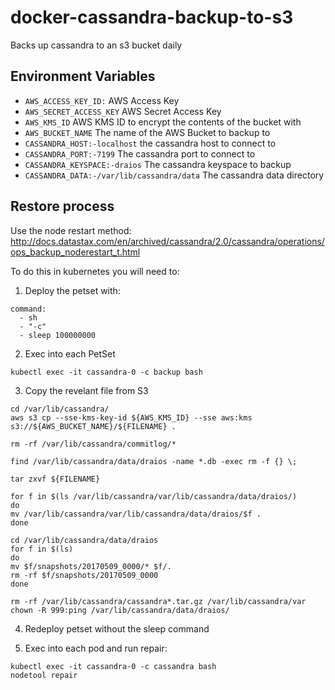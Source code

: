 # docker-cassandra-backup-to-s3

Backs up cassandra to an s3 bucket daily

## Environment Variables

* `AWS_ACCESS_KEY_ID:` AWS Access Key
* `AWS_SECRET_ACCESS_KEY` AWS Secret Access Key
* `AWS_KMS_ID` AWS KMS ID to encrypt the contents of the bucket with
* `AWS_BUCKET_NAME` The name of the AWS Bucket to backup to
* `CASSANDRA_HOST:-localhost` the cassandra host to connect to
* `CASSANDRA_PORT:-7199` The cassandra port to connect to
* `CASSANDRA_KEYSPACE:-draios` The cassandra keyspace to backup
* `CASSANDRA_DATA:-/var/lib/cassandra/data` The cassandra data directory

## Restore process

Use the node restart method:
http://docs.datastax.com/en/archived/cassandra/2.0/cassandra/operations/ops_backup_noderestart_t.html

To do this in kubernetes you will need to:

1. Deploy the petset with:
```
command:
  - sh
  - "-c"
  - sleep 100000000
```

2. Exec into each PetSet
```
kubectl exec -it cassandra-0 -c backup bash
```

3. Copy the revelant file from S3
```
cd /var/lib/cassandra/
aws s3 cp --sse-kms-key-id ${AWS_KMS_ID} --sse aws:kms s3://${AWS_BUCKET_NAME}/${FILENAME} .

rm -rf /var/lib/cassandra/commitlog/*

find /var/lib/cassandra/data/draios -name *.db -exec rm -f {} \;

tar zxvf ${FILENAME}

for f in $(ls /var/lib/cassandra/var/lib/cassandra/data/draios/)
do
mv /var/lib/cassandra/var/lib/cassandra/data/draios/$f .
done

cd /var/lib/cassandra/data/draios
for f in $(ls)
do
mv $f/snapshots/20170509_0000/* $f/.
rm -rf $f/snapshots/20170509_0000
done

rm -rf /var/lib/cassandra/cassandra*.tar.gz /var/lib/cassandra/var
chown -R 999:ping /var/lib/cassandra/data/draios/
```

4. Redeploy petset without the sleep command

5. Exec into each pod and run repair:
```
kubectl exec -it cassandra-0 -c cassandra bash
nodetool repair
```
